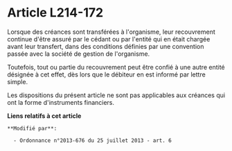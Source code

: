# Article L214-172

Lorsque des créances sont transférées à l'organisme, leur recouvrement continue d'être assuré par le cédant ou par l'entité
qui en était chargée avant leur transfert, dans des conditions définies par une convention passée avec la société de gestion
de l'organisme. 

Toutefois, tout ou partie du recouvrement peut être confié à une autre entité désignée à cet effet, dès lors que le débiteur
en est informé par lettre simple. 

Les dispositions du présent article ne sont pas applicables aux créances qui ont la forme d'instruments financiers.

**Liens relatifs à cet article**

	**Modifié par**:

	  - Ordonnance n°2013-676 du 25 juillet 2013 - art. 6

